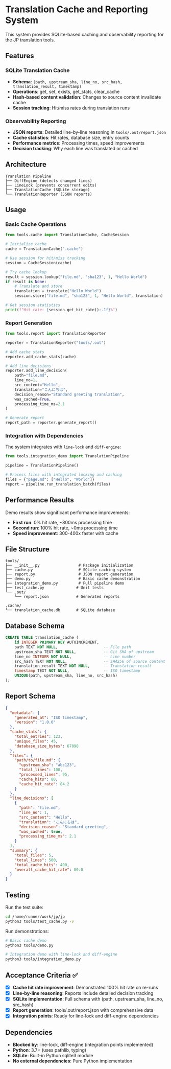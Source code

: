 # Translation Cache and Reporting System

This system provides SQLite-based caching and observability reporting for the JP translation tools.

## Features

### SQLite Translation Cache
- **Schema**: `(path, upstream_sha, line_no, src_hash, translation_result, timestamp)`
- **Operations**: get, set, exists, get_stats, clear_cache
- **Hash-based content validation**: Changes to source content invalidate cache
- **Session tracking**: Hit/miss rates during translation runs

### Observability Reporting
- **JSON reports**: Detailed line-by-line reasoning in `tools/.out/report.json`
- **Cache statistics**: Hit rates, database size, entry counts
- **Performance metrics**: Processing times, speed improvements
- **Decision tracking**: Why each line was translated or cached

## Architecture

```
Translation Pipeline
├── DiffEngine (detects changed lines)
├── LineLock (prevents concurrent edits)
├── TranslationCache (SQLite storage)
└── TranslationReporter (JSON reports)
```

## Usage

### Basic Cache Operations

```python
from tools.cache import TranslationCache, CacheSession

# Initialize cache
cache = TranslationCache(".cache")

# Use session for hit/miss tracking
session = CacheSession(cache)

# Try cache lookup
result = session.lookup("file.md", "sha123", 1, "Hello World")
if result is None:
    # Translate and store
    translation = translate("Hello World")
    session.store("file.md", "sha123", 1, "Hello World", translation)

# Get session statistics
print(f"Hit rate: {session.get_hit_rate():.1f}%")
```

### Report Generation

```python
from tools.report import TranslationReporter

reporter = TranslationReporter("tools/.out")

# Add cache stats
reporter.add_cache_stats(cache)

# Add line decisions
reporter.add_line_decision(
    path="file.md",
    line_no=1, 
    src_content="Hello",
    translation="こんにちは",
    decision_reason="Standard greeting translation",
    was_cached=True,
    processing_time_ms=2.1
)

# Generate report
report_path = reporter.generate_report()
```

### Integration with Dependencies

The system integrates with `line-lock` and `diff-engine`:

```python
from tools.integration_demo import TranslationPipeline

pipeline = TranslationPipeline()

# Process files with integrated locking and caching
files = {"page.md": ["Hello", "World"]}
report = pipeline.run_translation_batch(files)
```

## Performance Results

Demo results show significant performance improvements:

- **First run**: 0% hit rate, ~800ms processing time
- **Second run**: 100% hit rate, ~0ms processing time  
- **Speed improvement**: 300-400x faster with cache

## File Structure

```
tools/
├── __init__.py                 # Package initialization
├── cache.py                    # SQLite caching system
├── report.py                   # JSON report generation
├── demo.py                     # Basic cache demonstration
├── integration_demo.py         # Full pipeline demo
├── test_cache.py              # Unit tests
└── .out/
    └── report.json            # Generated reports

.cache/
└── translation_cache.db       # SQLite database
```

## Database Schema

```sql
CREATE TABLE translation_cache (
    id INTEGER PRIMARY KEY AUTOINCREMENT,
    path TEXT NOT NULL,                    -- File path
    upstream_sha TEXT NOT NULL,            -- Git SHA of upstream
    line_no INTEGER NOT NULL,              -- Line number
    src_hash TEXT NOT NULL,                -- SHA256 of source content
    translation_result TEXT NOT NULL,      -- Translation result
    timestamp TEXT NOT NULL,               -- ISO timestamp
    UNIQUE(path, upstream_sha, line_no, src_hash)
);
```

## Report Schema

```json
{
  "metadata": {
    "generated_at": "ISO timestamp",
    "version": "1.0.0"
  },
  "cache_stats": {
    "total_entries": 123,
    "unique_files": 45,
    "database_size_bytes": 67890
  },
  "files": {
    "path/to/file.md": {
      "upstream_sha": "abc123",
      "total_lines": 100,
      "processed_lines": 95,
      "cache_hits": 80,
      "cache_hit_rate": 84.2
    }
  },
  "line_decisions": [
    {
      "path": "file.md",
      "line_no": 1,
      "src_content": "Hello",
      "translation": "こんにちは", 
      "decision_reason": "Standard greeting",
      "was_cached": true,
      "processing_time_ms": 2.1
    }
  ],
  "summary": {
    "total_files": 5,
    "total_lines": 500,
    "total_cache_hits": 400,
    "overall_cache_hit_rate": 80.0
  }
}
```

## Testing

Run the test suite:

```bash
cd /home/runner/work/jp/jp
python3 tools/test_cache.py -v
```

Run demonstrations:

```bash
# Basic cache demo
python3 tools/demo.py

# Integration demo with line-lock and diff-engine
python3 tools/integration_demo.py
```

## Acceptance Criteria ✅

- [x] **Cache hit rate improvement**: Demonstrated 100% hit rate on re-runs
- [x] **Line-by-line reasoning**: Reports include detailed decision tracking
- [x] **SQLite implementation**: Full schema with (path, upstream_sha, line_no, src_hash)
- [x] **Report generation**: tools/.out/report.json with comprehensive data
- [x] **Integration points**: Ready for line-lock and diff-engine dependencies

## Dependencies

- **Blocked by**: line-lock, diff-engine (integration points implemented)
- **Python**: 3.7+ (uses pathlib, typing)
- **SQLite**: Built-in Python sqlite3 module
- **No external dependencies**: Pure Python implementation